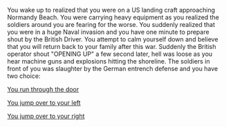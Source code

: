 You wake up to realized that you were on a US landing craft approaching Normandy Beach. You were carrying heavy equipment as you realized the soldiers around you are fearing for the worse. You suddenly realized that you were in a huge Naval invasion and you have one minute to prepare shout by the British Driver. You attempt to calm yourself down and believe that you will return back to your family after this war. Suddenly the British operator shout "OPENING UP" a few second later, hell was loose as you hear machine guns and explosions hitting the shoreline. The soldiers in front of you was slaughter by the German entrench defense and you have two choice:

[You run through the door](situation/Run-Door.md)

[You jump over to your left](Left-Side.md)

[You jump over to your right](Right-Side.md)